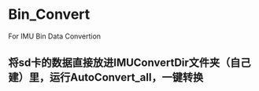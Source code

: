 # Bin_Convert
For IMU Bin Data Convertion
## 将sd卡的数据直接放进IMUConvertDir文件夹（自己建）里，运行AutoConvert_all，一键转换